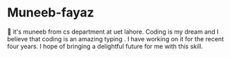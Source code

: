 # Muneeb-fayaz
👋 it's muneeb from cs department at uet lahore. Coding is my dream and I believe that coding is an amazing typing . I have working on it for the recent four years. I hope  of bringing a delightful future for me with this skill.
